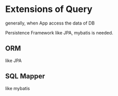 # Extensions of Query
generally, when App access the data of DB

Persistence Framework like JPA, mybatis is needed.

## ORM
like JPA

## SQL Mapper
like mybatis
